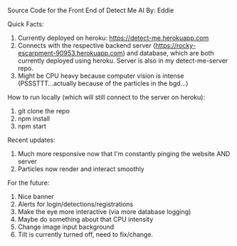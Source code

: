 Source Code for the Front End of Detect Me AI
By: Eddie

Quick Facts:
1. Currently deployed on heroku: https://detect-me.herokuapp.com
2. Connects with the respective backend server (https://rocky-escarpment-90953.herokuapp.com) and database, which are both currently deployed using heroku. Server is also in my detect-me-server repo.
3. Might be CPU heavy because computer vision is intense (PSSSTTT...actually because of the particles in the bgd...)

How to run locally (which will still connect to the server on heroku):
1. git clone the repo
2. npm install
3. npm start

Recent updates:
1. Much more responsive now that I'm constantly pinging the website AND server
2. Particles now render and interact smoothly

For the future:
1. Nice banner
2. Alerts for login/detections/registrations
3. Make the eye more interactive (via more database logging)
4. Maybe do something about that CPU intensity
5. Change image input background
6. Tilt is currently turned off, need to fix/change.
